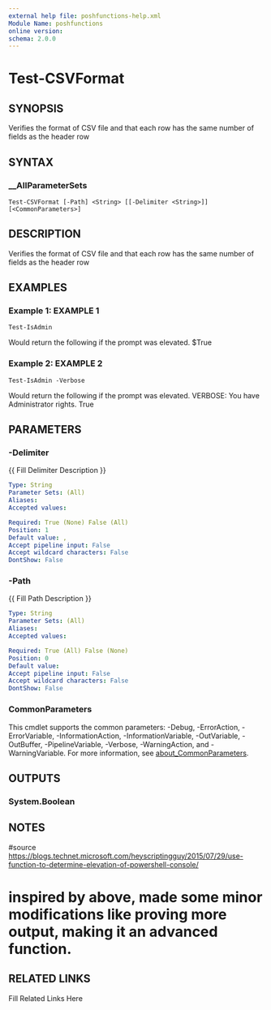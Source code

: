 ```yaml
---
external help file: poshfunctions-help.xml
Module Name: poshfunctions
online version: 
schema: 2.0.0
---
```


# Test-CSVFormat

## SYNOPSIS

Verifies the format of CSV file and that each row has the same number of fields as the header row

## SYNTAX

### __AllParameterSets

```
Test-CSVFormat [-Path] <String> [[-Delimiter <String>]] [<CommonParameters>]
```

## DESCRIPTION

Verifies the format of CSV file and that each row has the same number of fields as the header row


## EXAMPLES

### Example 1: EXAMPLE 1

```
Test-IsAdmin
```

Would return the following if the prompt was elevated.
$True





### Example 2: EXAMPLE 2

```
Test-IsAdmin -Verbose
```

Would return the following if the prompt was elevated.
VERBOSE: You have Administrator rights.
True






## PARAMETERS

### -Delimiter

{{ Fill Delimiter Description }}

```yaml
Type: String
Parameter Sets: (All)
Aliases: 
Accepted values: 

Required: True (None) False (All)
Position: 1
Default value: ,
Accept pipeline input: False
Accept wildcard characters: False
DontShow: False
```

### -Path

{{ Fill Path Description }}

```yaml
Type: String
Parameter Sets: (All)
Aliases: 
Accepted values: 

Required: True (All) False (None)
Position: 0
Default value: 
Accept pipeline input: False
Accept wildcard characters: False
DontShow: False
```


### CommonParameters

This cmdlet supports the common parameters: -Debug, -ErrorAction, -ErrorVariable, -InformationAction, -InformationVariable, -OutVariable, -OutBuffer, -PipelineVariable, -Verbose, -WarningAction, and -WarningVariable. For more information, see [about_CommonParameters](http://go.microsoft.com/fwlink/?LinkID=113216).

## OUTPUTS

### System.Boolean



## NOTES

#source https://blogs.technet.microsoft.com/heyscriptingguy/2015/07/29/use-function-to-determine-elevation-of-powershell-console/
# inspired by above, made some minor modifications like proving more output, making it an advanced function.


## RELATED LINKS

Fill Related Links Here

